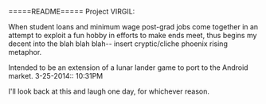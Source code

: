 =====README=====
Project VIRGIL:

When student loans and minimum wage post-grad jobs come together in an attempt 
    to exploit a fun hobby in efforts to make ends meet, thus begins my decent
    into the blah blah blah-- insert cryptic/cliche phoenix rising metaphor.

Intended to be an extension of a lunar lander game to port to the Android market.
    3-25-2014:: 10:31PM
    
I'll look back at this and laugh one day, for whichever reason.